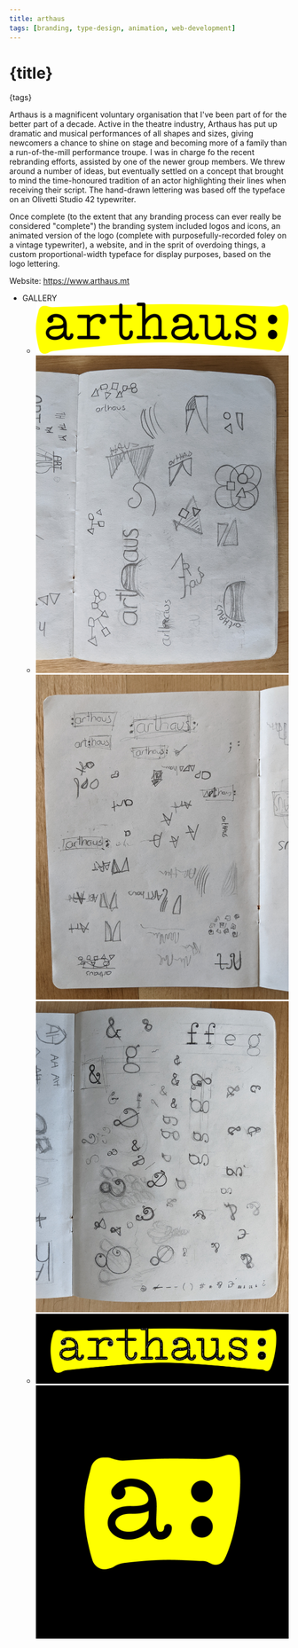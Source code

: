```yaml
---
title: arthaus
tags: [branding, type-design, animation, web-development]
---
```


# {title} #
{tags}

Arthaus is a magnificent voluntary organisation that I've been part of for the better part of a decade. Active in the theatre industry, Arthaus has put up dramatic and musical performances of all shapes and sizes, giving newcomers a chance to shine on stage and becoming more of a family than a run-of-the-mill performance troupe. I was in charge fo the recent rebranding efforts, assisted by one of the newer group members. We threw around a number of ideas, but eventually settled on a concept that brought to mind the time-honoured tradition of an actor highlighting their lines when receiving their script. The hand-drawn lettering was based off the typeface on an Olivetti Studio 42 typewriter.

Once complete (to the extent that any branding process can ever really be considered "complete") the branding system included logos and icons, an animated version of the logo (complete with purposefully-recorded foley on a vintage typewriter), a website, and in the sprit of overdoing things, a custom proportional-width typeface for display purposes, based on the logo lettering.

Website: https://www.arthaus.mt

- GALLERY
  - ![Logo](./_assets/logo.svg)
  - ![Logo sketches (1)](./_assets/logo-sketches-1.jpg)
    ![Logo sketches (2)](./_assets/logo-sketches-2.jpg)
    ![Typeface sketches](./_assets/typeface-sketches.jpg)
  - ![Logo construction](./_assets/construction.png)
    ![Icon](./_assets/icon.png)
